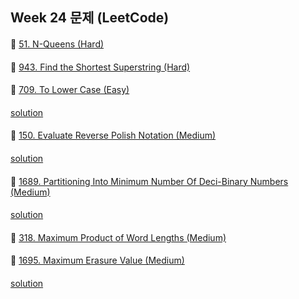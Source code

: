 ## Week 24 문제 (LeetCode)

####
👀 [51. N-Queens (Hard)](https://leetcode.com/problems/n-queens/)
####

####
👀 [943. Find the Shortest Superstring (Hard)](https://leetcode.com/problems/find-the-shortest-superstring/)
####

####
👀 [709. To Lower Case (Easy)](https://leetcode.com/problems/to-lower-case/)
####
[solution](https://github.com/YChaeeun/Algorithm/blob/master/week24/LeetCode_709.kt)
####
👀 [150. Evaluate Reverse Polish Notation (Medium)](https://leetcode.com/problems/evaluate-reverse-polish-notation/)
####
[solution](https://github.com/YChaeeun/Algorithm/blob/master/week24/LeetCode_150.kt)
####
👀 [1689. Partitioning Into Minimum Number Of Deci-Binary Numbers (Medium)](https://leetcode.com/problems/partitioning-into-minimum-number-of-deci-binary-numbers/)
####
[solution](https://github.com/YChaeeun/Algorithm/blob/master/week24/LeetCode_1689.kt)
####
👀 [318. Maximum Product of Word Lengths (Medium)](https://leetcode.com/problems/maximum-product-of-word-lengths/)
####

####
👀 [1695. Maximum Erasure Value (Medium)](https://leetcode.com/problems/maximum-erasure-value/)
####
[solution](https://github.com/YChaeeun/Algorithm/blob/master/week24/LeetCode_1695.kt)
